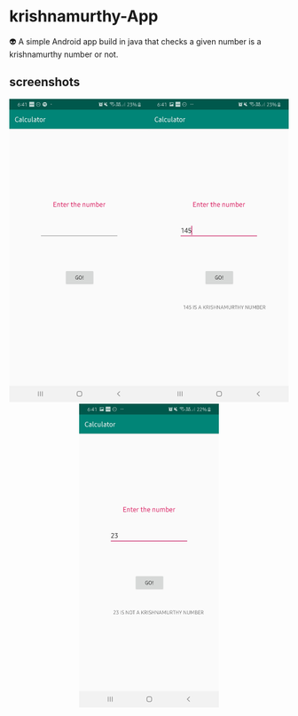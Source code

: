 # krishnamurthy-App
:alien: A simple Android app build in java that checks a given number is a krishnamurthy number or not.
## screenshots
<p align="center">
  <img height="50%" width="50%" src="1.jpg"/><img height="50%" width="50%" src="2.jpg"/><img height="50%" width="50%" src="3.jpg"/></p>
